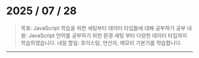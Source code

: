 # 2025 / 07 / 28

> 목표: JavaScript 학습을 위한 세팅부터 데이터 타입들에 대해 공부하기
> 공부 내용: JavaScript 언어를 공부하기 위한 환경 세팅 부터 다양한 데이터 타입까지 학습하였습니다.
> 내일 할일: 호이스팅, 연산자, 메모리 기본기를 학습합니다.

---
